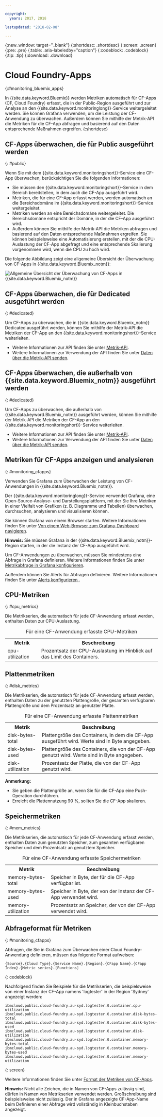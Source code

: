 ```yaml
---

copyright:
  years: 2017, 2018

lastupdated: "2018-02-08"

---
```


{:new_window: target="_blank"}
{:shortdesc: .shortdesc}
{:screen: .screen}
{:pre: .pre}
{:table: .aria-labeledby="caption"}
{:codeblock: .codeblock}
{:tip: .tip}
{:download: .download}


# Cloud Foundry-Apps
 {:#monitoring_bluemix_apps}

In {{site.data.keyword.Bluemix}} werden Metriken automatisch für CF-Apps (CF, Cloud Foundry) erfasst, die in der Public-Region ausgeführt und zur Analyse an den {{site.data.keyword.monitoringlong}}-Service weitergeleitet werden. Sie können Grafana verwenden, um die Leistung der CF-Anwendung zu überwachen. Außerdem können Sie mithilfe der Metrik-API die Metriken für die CF-App abfragen und basierend auf den Daten entsprechende Maßnahmen ergreifen.
{:shortdesc}


## CF-Apps überwachen, die für Public ausgeführt werden
{: #public}


Wenn Sie mit dem {{site.data.keyword.monitoringshort}}-Service eine CF-App überwachen, berücksichtigen Sie die folgenden Informationen:

* Sie müssen den {{site.data.keyword.monitoringshort}}-Service in dem Bereich bereitstellen, in dem auch die CF-App ausgeführt wird.
* Metriken, die für eine CF-App erfasst werden, werden automatisch an die Bereichsdomäne im {{site.data.keyword.monitoringshort}}-Service weitergeleitet. 
* Metriken werden an eine Bereichsdomäne weitergeleitet. Die Bereichsdomäne entspricht der Domäne, in der die CF-App ausgeführt wird. 
* Außerdem können Sie mithilfe der Metrik-API die Metriken abfragen und basierend auf den Daten entsprechende Maßnahmen ergreifen. Sie können beispielsweise eine Automatisierung erstellen, mit der die CPU-Auslastung der CF-App abgefragt und eine entsprechende Skalierung vorgenommen wird, wenn die CPU zu hoch wird.

Die folgende Abbildung zeigt eine allgemeine Übersicht der Überwachung von CF-Apps in {{site.data.keyword.Bluemix_notm}}:

![Allgemeine Übersicht der Überwachung von CF-Apps in {{site.data.keyword.Bluemix_notm}}](images/cfapp_metrics_ov.png "Allgemeine Übersicht der Überwachung von CF-Apps in {{site.data.keyword.Bluemix_notm}}")

## CF-Apps überwachen, die für Dedicated ausgeführt werden
{: #dedicated}

Um CF-Apps zu überwachen, die in {{site.data.keyword.Bluemix_notm}} Dedicated ausgeführt werden, können Sie mithilfe der Metrik-API die Metriken der CF-App an den {{site.data.keyword.monitoringshort}}-Service weiterleiten.

* Weitere Informationen zur API finden Sie unter [Metrik-API](https://console.bluemix.net/apidocs/927-ibm-cloud-monitoring-metrics-api?&language=node#introduction).
* Weitere Informationen zur Verwendung der API finden Sie unter [Daten über die Metrik-API senden](/docs/services/cloud-monitoring/send-metrics/send_data_api.html#send_data_api).


## CF-Apps überwachen, die außerhalb von {{site.data.keyword.Bluemix_notm}} ausgeführt werden
{: #dedicated}

Um CF-Apps zu überwachen, die außerhalb von {{site.data.keyword.Bluemix_notm}} ausgeführt werden, können Sie mithilfe der Metrik-API die Metriken der CF-App an den {{site.data.keyword.monitoringshort}}-Service weiterleiten.

* Weitere Informationen zur API finden Sie unter [Metrik-API](https://console.bluemix.net/apidocs/927-ibm-cloud-monitoring-metrics-api?&language=node#introduction).
* Weitere Informationen zur Verwendung der API finden Sie unter [Daten über die Metrik-API senden](/docs/services/cloud-monitoring/send-metrics/send_data_api.html#send_data_api).




## Metriken für CF-Apps anzeigen und analysieren
{: #monitoring_cfapps}

Verwenden Sie Grafana zum Überwachen der Leistung von CF-Anwendungen in {{site.data.keyword.Bluemix_notm}}. 

Der {{site.data.keyword.monitoringlong}}-Service verwendet Grafana, eine Open-Source-Analyse- und Darstellungsplattform, mit der Sie Ihre Metriken in einer Vielfalt von Grafiken (z. B. Diagramme und Tabellen) überwachen, durchsuchen, analysieren und visualisieren können.

Sie können Grafana von einem Browser starten. Weitere Informationen finden Sie unter [Von einem Web-Browser zum Grafana-Dashboard navigieren](/docs/services/cloud-monitoring/grafana/navigating_grafana.html#launch_grafana_from_browser).

**Hinweis:** Sie müssen Grafana in der {{site.data.keyword.Bluemix_notm}}-Region starten, in der die Instanz der CF-App ausgeführt wird.


Um CF-Anwendungen zu überwachen, müssen Sie mindestens eine Abfrage in Grafana definieren. Weitere Informationen finden Sie unter [Metrikabfrage in Grafana konfigurieren](/docs/services/cloud-monitoring/grafana/define_query.html#define_query). 

Außerdem können Sie Alerts für Abfragen definieren. Weitere Informationen finden Sie unter [Alerts konfigurieren ](/docs/services/cloud-monitoring/config_alerts_ov.html#config_alerts_ov).



## CPU-Metriken
{: #cpu_metrics}

Die Metrikserien, die automatisch für jede CF-Anwendung erfasst werden, enthalten Daten zur CPU-Auslastung.


<table>
  <caption>Für eine CF-Anwendung erfasste CPU-Metriken</caption>
  <tr>
    <th>Metrik</th>
    <th>Beschreibung</th>
  </tr>
  <tr>
    <td>cpu-utilization</td>
    <td>Prozentsatz der CPU-Auslastung im Hinblick auf das Limit des Containers.</td>
  </tr>
</table>


## Plattenmetriken
{: #disk_metrics}

Die Metrikserien, die automatisch für jede CF-Anwendung erfasst werden, enthalten Daten zu der genutzten Plattengröße, der gesamten verfügbaren Plattengröße und dem Prozentsatz an genutzter Platte.


<table>
  <caption>Für eine CF-Anwendung erfasste Plattenmetriken</caption>
  <tr>
    <th>Metrik</th>
    <th>Beschreibung</th>
  </tr>
  <tr>
    <td>disk-bytes-total</td>
    <td>Plattengröße des Containers, in dem die CF-App ausgeführt wird. Werte sind in Byte angegeben.</td>
  </tr>
  <tr>
    <td>disk-bytes-used</td>
    <td>Plattengröße des Containers, die von der CF-App genutzt wird. Werte sind in Byte angegeben.</td>
  </tr>
  <tr>
    <td>disk-utilization</td>
    <td>Prozentsatz der Platte, die von der CF-App genutzt wird.</td>
  </tr>
</table>

**Anmerkung:** 

* Sie geben die Plattengröße an, wenn Sie für die CF-App eine Push-Operation durchführen.
* Erreicht die Plattennutzung 90 %, sollten Sie die CF-App skalieren.

## Speichermetriken
{: #mem_metrics}

Die Metrikserien, die automatisch für jede CF-Anwendung erfasst werden, enthalten Daten zum genutzten Speicher, zum gesamten verfügbaren Speicher und dem Prozentsatz an genutztem Speicher.

<table>
  <caption>Für eine CF-Anwendung erfasste Speichermetriken</caption>
  <tr>
    <th>Metrik</th>
    <th>Beschreibung</th>
  </tr>
  <tr>
    <td>memory-bytes-total</td>
    <td>Speicher in Byte, der für die CF-App verfügbar ist.</td>
  </tr>
  <tr>
    <td>memory-bytes-used</td>
    <td>Speicher in Byte, der von der Instanz der CF-App verwendet wird.</td>
  </tr>
  <tr>
    <td>memory-utilization</td>
    <td>Prozentsatz an Speicher, der von der CF-App verwendet wird.</td>
  </tr>
</table>


## Abfrageformat für Metriken
{: #monitoring_cfapps}


Abfragen, die Sie in Grafana zum Überwachen einer Cloud Foundry-Anwendung definieren, müssen das folgende Format aufweisen: 

```
{Source}.{Cloud Type}.{Service Name}.{Region}.{CFapp Name}.{CFapp Index}.{Metric series}.[Functions]
```
{: codeblock}

Nachfolgend finden Sie Beispiele für die Metrikserien, die beispielsweise von einer Instanz der CF-App namens 'logtester' in der Region 'Sydney' angezeigt werden:

```
ibmcloud.public.cloud-foundry.au-syd.logtester.0.container.cpu-utilization
ibmcloud.public.cloud-foundry.au-syd.logtester.0.container.disk-bytes-total
ibmcloud.public.cloud-foundry.au-syd.logtester.0.container.disk-bytes-used
ibmcloud.public.cloud-foundry.au-syd.logtester.0.container.disk-utilization
ibmcloud.public.cloud-foundry.au-syd.logtester.0.container.memory-bytes-total
ibmcloud.public.cloud-foundry.au-syd.logtester.0.container.memory-bytes-used
ibmcloud.public.cloud-foundry.au-syd.logtester.0.container.memory-utilization
```
{: screen}

Weitere Informationen finden Sie unter [Format der Metriken von CF-Apps](/docs/services/cloud-monitoring/reference/cfapps_metrics_format.html#cfapps_metrics_format).

**Hinweis:** Nicht alle Zeichen, die in Namen von CF-Apps zulässig sind, dürfen in Namen von Metrikserien verwendet werden. Großschreibung sind beispielsweise nicht zulässig. Der in Grafana angezeigte CF-App-Name beim Definieren einer Abfrage wird vollständig in Kleinbuchstaben angezeigt.




